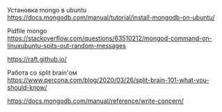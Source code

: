 Установка mongo в ubuntu  
https://docs.mongodb.com/manual/tutorial/install-mongodb-on-ubuntu/  
  
Pidfile mongo  
https://stackoverflow.com/questions/63510212/mongod-command-on-linuxubuntu-spits-out-random-messages  
  
https://raft.github.io/  
  
Работа со split brain'ом  
https://www.percona.com/blog/2020/03/26/split-brain-101-what-you-should-know/  
  
https://docs.mongodb.com/manual/reference/write-concern/  
